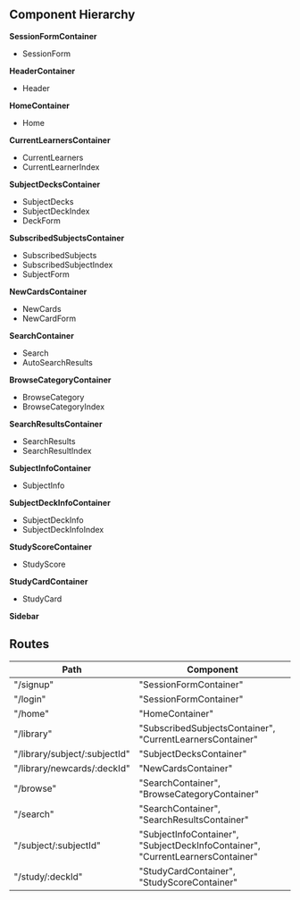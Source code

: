 ## Component Hierarchy

**SessionFormContainer**
 - SessionForm

**HeaderContainer**
  - Header 

**HomeContainer**
 - Home

**CurrentLearnersContainer**
 - CurrentLearners
 - CurrentLearnerIndex

**SubjectDecksContainer**
 - SubjectDecks
 - SubjectDeckIndex
 - DeckForm

**SubscribedSubjectsContainer**
 - SubscribedSubjects
 - SubscribedSubjectIndex
 - SubjectForm

**NewCardsContainer**
 - NewCards
 - NewCardForm

 **SearchContainer**
 - Search
 - AutoSearchResults

 **BrowseCategoryContainer**
 - BrowseCategory
 - BrowseCategoryIndex

 **SearchResultsContainer**
 - SearchResults
 - SearchResultIndex

 **SubjectInfoContainer**
 - SubjectInfo

 **SubjectDeckInfoContainer**
 - SubjectDeckInfo
 - SubjectDeckInfoIndex

 **StudyScoreContainer**
 - StudyScore

 **StudyCardContainer**
 - StudyCard

 **Sidebar**

## Routes

|Path   | Component   |
|-------|-------------|
| "/signup" | "SessionFormContainer" |
| "/login" | "SessionFormContainer" |
| "/home" | "HomeContainer" |
| "/library" | "SubscribedSubjectsContainer", "CurrentLearnersContainer" |
| "/library/subject/:subjectId" | "SubjectDecksContainer" |
| "/library/newcards/:deckId" | "NewCardsContainer" |
| "/browse" | "SearchContainer", "BrowseCategoryContainer" |
| "/search" | "SearchContainer", "SearchResultsContainer" |
| "/subject/:subjectId" | "SubjectInfoContainer", "SubjectDeckInfoContainer", "CurrentLearnersContainer" |
| "/study/:deckId" | "StudyCardContainer", "StudyScoreContainer" |
